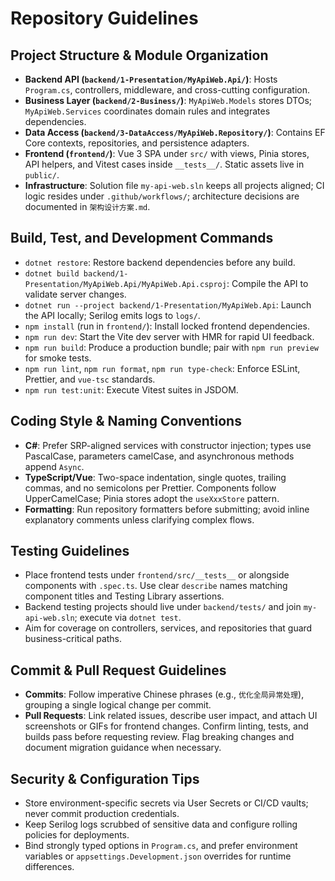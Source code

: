 # Repository Guidelines

## Project Structure & Module Organization
- **Backend API (`backend/1-Presentation/MyApiWeb.Api/`)**: Hosts `Program.cs`, controllers, middleware, and cross-cutting configuration.
- **Business Layer (`backend/2-Business/`)**: `MyApiWeb.Models` stores DTOs; `MyApiWeb.Services` coordinates domain rules and integrates dependencies.
- **Data Access (`backend/3-DataAccess/MyApiWeb.Repository/`)**: Contains EF Core contexts, repositories, and persistence adapters.
- **Frontend (`frontend/`)**: Vue 3 SPA under `src/` with views, Pinia stores, API helpers, and Vitest cases inside `__tests__/`. Static assets live in `public/`.
- **Infrastructure**: Solution file `my-api-web.sln` keeps all projects aligned; CI logic resides under `.github/workflows/`; architecture decisions are documented in `架构设计方案.md`.

## Build, Test, and Development Commands
- `dotnet restore`: Restore backend dependencies before any build.
- `dotnet build backend/1-Presentation/MyApiWeb.Api/MyApiWeb.Api.csproj`: Compile the API to validate server changes.
- `dotnet run --project backend/1-Presentation/MyApiWeb.Api`: Launch the API locally; Serilog emits logs to `logs/`.
- `npm install` (run in `frontend/`): Install locked frontend dependencies.
- `npm run dev`: Start the Vite dev server with HMR for rapid UI feedback.
- `npm run build`: Produce a production bundle; pair with `npm run preview` for smoke tests.
- `npm run lint`, `npm run format`, `npm run type-check`: Enforce ESLint, Prettier, and `vue-tsc` standards.
- `npm run test:unit`: Execute Vitest suites in JSDOM.

## Coding Style & Naming Conventions
- **C#**: Prefer SRP-aligned services with constructor injection; types use PascalCase, parameters camelCase, and asynchronous methods append `Async`.
- **TypeScript/Vue**: Two-space indentation, single quotes, trailing commas, and no semicolons per Prettier. Components follow UpperCamelCase; Pinia stores adopt the `useXxxStore` pattern.
- **Formatting**: Run repository formatters before submitting; avoid inline explanatory comments unless clarifying complex flows.

## Testing Guidelines
- Place frontend tests under `frontend/src/__tests__` or alongside components with `.spec.ts`. Use clear `describe` names matching component titles and Testing Library assertions.
- Backend testing projects should live under `backend/tests/` and join `my-api-web.sln`; execute via `dotnet test`.
- Aim for coverage on controllers, services, and repositories that guard business-critical paths.

## Commit & Pull Request Guidelines
- **Commits**: Follow imperative Chinese phrases (e.g., `优化全局异常处理`), grouping a single logical change per commit.
- **Pull Requests**: Link related issues, describe user impact, and attach UI screenshots or GIFs for frontend changes. Confirm linting, tests, and builds pass before requesting review. Flag breaking changes and document migration guidance when necessary.

## Security & Configuration Tips
- Store environment-specific secrets via User Secrets or CI/CD vaults; never commit production credentials.
- Keep Serilog logs scrubbed of sensitive data and configure rolling policies for deployments.
- Bind strongly typed options in `Program.cs`, and prefer environment variables or `appsettings.Development.json` overrides for runtime differences.
